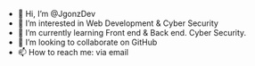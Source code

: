 - 👋 Hi, I’m @JgonzDev
- 👀 I’m interested in Web Development & Cyber Security
- 🌱 I’m currently learning Front end & Back end. Cyber Security.
- 💞️ I’m looking to collaborate on GitHub
- 📫 How to reach me: via email

<!---
JgonzDev/JgonzDev is a ✨ special ✨ repository because its `README.md` (this file) appears on your GitHub profile.
You can click the Preview link to take a look at your changes.
--->
